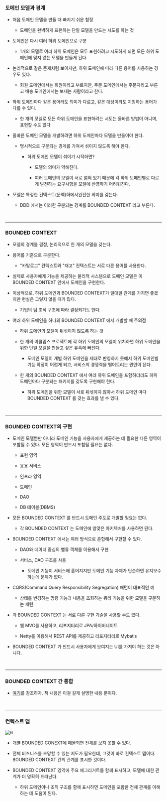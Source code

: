 ### 도메인 모델과 경계

- 처음 도메인 모델을 만들 때 빠지기 쉬운 함정

  - 도메인을 완벽하게 표현하는 단일 모델을 만드는 시도를 하는 것

    

- 도메인은 다시 여러 하위 도메인으로 구분

  - 1개의 모델로 여러 하위 도메인은 모두 표현하려고 시도하게 되면 모든 하위 도메인에 맞지 않는 모델을 만들게 된다.



- 논리적으로 같은 존재처럼 보이지만, 하위 도메인에 따라 다른 용어를 사용하는 경우도 있다.

  - 회원 도메인에서는 회원이라고 부르지만, 주문 도메인에서는 주문자라고 부른고 배송 도메인에서는 보내는 사람이라고 한다.

    

- 하위 도메인마다 같은 용어라도 의미가 다르고, 같은 대상이라도 지칭하는 용어가 다를 수 있다.

  - 한 개의 모델로 모든 하위 도메인을 표현하려는 시도는 올바른 방법이 아니며, 표현할 수도 없다 

    

- 올바른 도메인 모델을 개발하려면 하위 도메인마다 모델을 만들어야 한다.

  - 명시적으로 구분되는 경계를 가져서 섞이지 않도록 해야 한다.

    - 하위 도메인 모델이 섞이기 시작하면? 

      - 모델의 의미가 약해진다.

        

      - 여러 도메인의 모델이 서로 얽혀 있기 때문에 각 하위 도메인별로 다르게 발전하는 요구사항을 모델에 반영하기 어려워진다.



- 모델은 특정한 컨텍스트(문맥)하에서완전한 의미를 갖는다.
  - DDD 에서는 이러한 구분되는 경계를 BOUNDED CONTEXT 라고 부른다.



<br>



***

### BOUNDED CONTEXT

- 모델의 경계를 결정, 논리적으로 한 개의 모델을 갖는다.

  

- 용어를 기준으로 구분한다.

  - "카탈로그" 컨텍스트와 "재고" 컨텍스트는 서로 다른 용어를 사용한다.

    

- 실제로 사용자에게 기능을 제공하는 물리적 시스템으로 도메인 모델은 이 BOUNDED CONTEXT 안에서 도메인을 구현한다.

  

- 이상적으로, 하위 도메인과 BOUNDED CONTEXT가 일대일 관계를 가지면 좋겠지만 현실은 그렇지 않을 때가 많다.

  - 기업의 팀 조직 구조에 따라 결정되기도 한다.



- 여러 하위 도메인을 하나의 BOUNDED CONTEXT 에서 개발할 때 주의점

  - 하위 도메인의 모델이 뒤섞이지 않도록 하는 것

    

  - 한 개의 이클립스 프로젝트에 각 하위 도메인의 모델이 위치하면 하위 도메인을 위한 단일 모델을 만들고 싶은 유혹에 빠진다.

    - 도메인 모델이 개별 하위 도메인을 제대로 반영하지 못해서 하위 도메인별 기능 확장이 어렵게 되고, 서비스의 경쟁력을 떨어트리는 원인이 된다.

      

  - 한 개의 BOUNDED CONTEXT 에서 여러 하위 도메인을 포함하더라도 하위 도메인마다 구분되는 패키지를 갖도록 구현해야 한다.

    - 하위 도메인을 위한 모델이 서로 뒤섞이지 않아서 하위 도메인 마다 BOUNDED CONTEXT 를 갖는 효과를 낼 수 있다.



<br>



***

### BOUNDED CONTEXT의 구현

- 도메인 모델뿐만 아니라 도메인 기능을 사용자에게 제공하는 데 필요한 다른 영역이 포함될 수 있다. 모든 영역이 반드시 포함될 필요는 없다.

  - 표현 영역

  - 응용 서비스

  - 인프라 영역

  - 도메인

  - DAO

  - DB 테이블(DBMS)

    

- 모든 BOUNDED CONTEXT 를 반드시 도메인 주도로 개발할 필요는 없다. 

  - 각  BOUNDED CONTEXT 는 도메인에 알맞은 아키텍처를 사용하면 된다.



- BOUNDED CONTEXT 에서는 여러 방식으로 혼합해서 구현할 수 있다.

  - DAO와 데이터 중심의 밸류 객체를 이용해서 구현

    

  - 서비스, DAO 구조를 사용

    - 도메인 기능이 서비스에 흩어지지만 도메인 기능 자체가 단순하면 유지보수하는데 문제가 없다.

      

- CQRS(Command Query Responsibility Segregation) 패턴이 대표적인 예

  - 상태를 변경하는 명령 기능과 내용을 조회하는 쿼리 기능을 위한 모델을 구분하는 패턴



- 각 BOUNDED CONTEXT 는 서로 다른 구현 기술을 사용할 수도 있다.

  - 웹 MVC를 사용하고, 리포지터리로 JPA/하이버네이트

    

  - Netty를 이용해서 REST API를 제공하고 리포지터리로 Mybatis



- BOUNDED CONTEXT 가 반드시 사용자에게 보여지는 UI를 가져야 하는 것은 아니다.



<br>



***

### BOUNDED CONTEXT 간 통합

- [여기](https://github.com/xeropise/read-book/blob/main/2.%20%EB%8F%84%EB%A9%94%EC%9D%B8%20%EC%A3%BC%EB%8F%84%20%EC%84%A4%EA%B3%84%20%ED%95%B5%EC%8B%AC/4%EC%9E%A5%20(%EC%BB%A8%ED%85%8D%EC%8A%A4%ED%8A%B8%20%EB%A7%A4%ED%95%91%EA%B3%BC%20%EC%A0%84%EB%9E%B5%EC%A0%81%20%EC%84%A4%EA%B3%84).md)를 참조하자. 책 내용은 이걸 길게 설명한 내용 뿐이다.



<br>



***

### 컨텍스트 맵

![6](https://user-images.githubusercontent.com/50399804/127775575-e46094a6-f35f-4388-ac3e-06760640acd1.jpg)

- 개별 BOUNDED CONEXT에 매몰되면 전체를 보지 못할 수 있다.

  

- 전체 비즈니스를 조망할 수 있는 지도가 필요한데, 그것이 바로 컨텍스트 맵이다. BOUNDED CONTEXT 간의 관계를 표시한 것이다.



- BOUNDED CONTEXT 영역에 주요 애그리거트를 함께 표시하고, 모델에 대한 관계가 더 명확히 드러난다.
  - 하위 도메인이나 조직 구조를 함께 표시하면 도메인을 포함한 전체 관계를 이해하는 데 도움이 된다.

